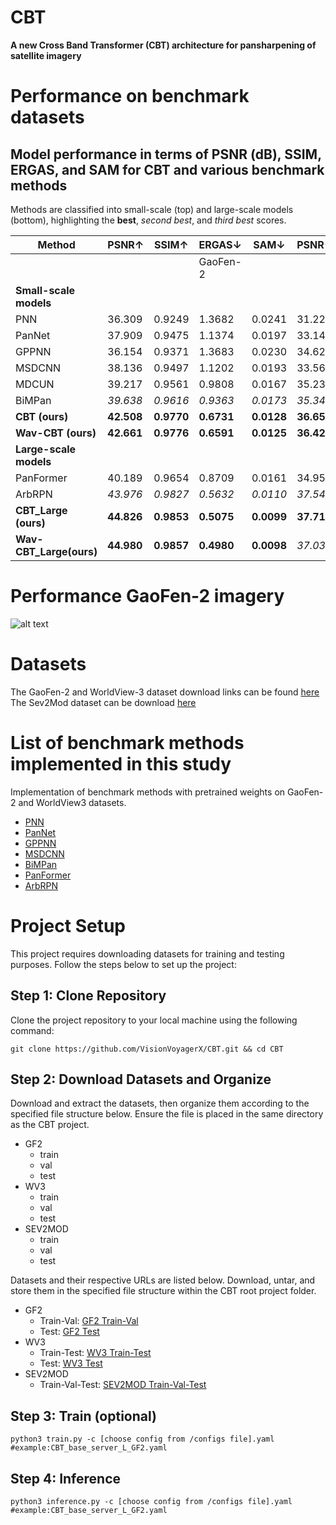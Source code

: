 # CBT

**A new Cross Band Transformer (CBT) architecture for pansharpening of satellite imagery**



# Performance on benchmark datasets


## Model performance in terms of PSNR (dB), SSIM, ERGAS, and SAM for CBT and various benchmark methods

Methods are classified into small-scale (top) and large-scale models (bottom), highlighting the **best**, _second best_, and *third best* scores.

| Method                        | PSNR↑    | SSIM↑    | ERGAS↓   | SAM↓     | PSNR↑    | SSIM↑    | ERGAS↓   | SAM↓     |
|-------------------------------|----------|----------|----------|----------|----------|----------|----------|----------|
|                               |          |          | GaoFen-2 |          |          |          |WorldView-3|          |
| **Small-scale models**        |          |          |          |          |          |          |          |          |
| PNN                           | 36.309   | 0.9249   | 1.3682   | 0.0241   | 31.225   | 0.9042   | 4.4628   | 0.0815   |
| PanNet                        | 37.909   | 0.9475   | 1.1374   | 0.0197   | 33.146   | 0.9440   | 3.5800   | 0.0702   |
| GPPNN                         | 36.154   | 0.9371   | 1.3683   | 0.0230   | 34.624   | 0.9610   | 2.8693   | 0.0678   |
| MSDCNN                        | 38.136   | 0.9497   | 1.1202   | 0.0193   | 33.560   | 0.9493   | 3.2983   | 0.0696   |
| MDCUN                         | 39.217   | 0.9561   | 0.9808   | 0.0167   | 35.231   | 0.9604   | 2.7164   | 0.0613   |
| BiMPan                        | _39.638_ | _0.9616_ | _0.9363_ | _0.0173_ | _35.342_ | _0.9648_ | _2.6146_ | _0.0623_ |
| **CBT (ours)**                | **42.508** | **0.9770** | **0.6731** | **0.0128** | **36.650** | **0.9731** | **2.2975** | **0.0510** |
| **Wav-CBT (ours)**            | **42.661** | **0.9776** | **0.6591** | **0.0125** | **36.427** | **0.9715** | **2.3513** | **0.0526** |
| **Large-scale models**        |          |          |          |          |          |          |          |          |
| PanFormer                     | 40.189   | 0.9654   | 0.8709   | 0.0161   | 34.956   | 0.9629   | 2.8153   | 0.0613   |
| ArbRPN                        | _43.976_ | _0.9827_ | _0.5632_ | _0.0110_ | _37.540_ | _0.9775_ | _2.0356_ | _0.0481_ |
| **CBT_Large (ours)**  | **44.826** | **0.9853** | **0.5075** | **0.0099** | **37.719** | **0.9783** | **1.9977** | **0.0472** |
| **Wav-CBT_Large(ours)** | **44.980** | **0.9857** | **0.4980** | **0.0098** | _37.033_ | _0.9757_ | _2.1620_ | _0.0485_ |


# Performance GaoFen-2 imagery

![alt text](https://github.com/nickdndndn/CBT/blob/main/Images/visualization.png?raw=true)

# Datasets

The GaoFen-2 and WorldView-3 dataset download links can be found [here](https://github.com/liangjiandeng/PanCollection)
The Sev2Mod dataset can be download [here](https://zenodo.org/records/8360458)

# List of benchmark methods implemented in this study

 Implementation of benchmark methods with pretrained weights on GaoFen-2 and WorldView3 datasets.
 
- [PNN](https://github.com/VisionVoyagerX/PNN)
- [PanNet](https://github.com/VisionVoyagerX/PanNet)
- [GPPNN](https://github.com/VisionVoyagerX/GPPNN)
- [MSDCNN](https://github.com/VisionVoyagerX/MDCUN)
- [BiMPan](https://github.com/VisionVoyagerX/BiMPan)
- [PanFormer](https://github.com/VisionVoyagerX/PanFormer)
- [ArbRPN](https://github.com/VisionVoyagerX/ArbRPN)

# Project Setup

This project requires downloading datasets for training and testing purposes. Follow the steps below to set up the project:

## Step 1: Clone Repository

Clone the project repository to your local machine using the following command:

```
git clone https://github.com/VisionVoyagerX/CBT.git && cd CBT
```

## Step 2: Download Datasets and Organize

Download and extract the datasets, then organize them according to the specified file structure below. Ensure the file is placed in the same directory as the CBT project.

- GF2
    - train
    - val
    - test
- WV3
    - train
    - val
    - test
- SEV2MOD
    - train
    - val
    - test

Datasets and their respective URLs are listed below. Download, untar, and store them in the specified file structure within the CBT root project folder.

- GF2
    - Train-Val: [GF2 Train-Val](https://drive.google.com/drive/folders/1gNV7BlGy06ee0BqgxBfFMNnfzGrPTA9K)
    - Test: [GF2 Test](https://drive.google.com/drive/folders/1g4f2NElV7By2gWhCavrDaglzCxiDT6CP)
- WV3
    - Train-Test: [WV3 Train-Test](https://drive.google.com/drive/folders/1CHs49xius3zH3PIrAxAkbNfKEy82_fMb)
    - Test: [WV3 Test](https://drive.google.com/drive/folders/1EYjaAxTheNPvukvifKXMq8m_dJ-8qz8G)
- SEV2MOD
    - Train-Val-Test: [SEV2MOD Train-Val-Test](https://zenodo.org/records/8360458)

## Step 3: Train (optional)

`
python3 train.py -c [choose config from /configs file].yaml #example:CBT_base_server_L_GF2.yaml
`

## Step 4: Inference

`
python3 inference.py -c [choose config from /configs file].yaml #example:CBT_base_server_L_GF2.yaml
`
